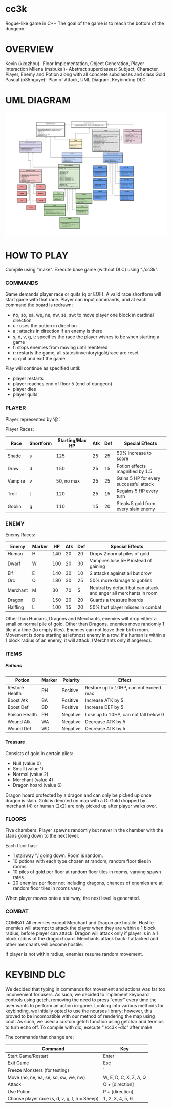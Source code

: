 # cc3k
Rogue-like game in C++
The goal of the game is to reach the bottom of the dungeon.

# OVERVIEW

Kevin (kkqzhou)- Floor Implementation, Object Generation, Player Interaction
Milena (msbukal)- Abstract superclasses: Subject, Character, Player, Enemy and Potion along with all concrete subclasses and class Gold
Pascal (p35nguye)- Plan of Attack, UML Diagram, Keybinding DLC

# UML DIAGRAM
![uml-diagram](https://github.com/msbukal/cc3k/blob/master/cc3k_UML.png?raw=true)

# HOW TO PLAY

Compile using "make". Execute base game (without DLC) using "./cc3k".

### COMMANDS

Game demands player race or quits (q or EOF). A valid race shortform will start game with that race.
Player can input commands, and at each command the board is redrawn:
- no, so, ea, we, ne, nw, se, sw: to move player one block in cardinal direction
- u <direction>: uses the potion in direction
- a <direction>: attacks in direction if an enemy is there
- s, d, v, g, t: specifies the race the player wishes to be when starting a game
- f: stops enemies from moving until reentered
- r: restarts the game, all states/inventory/gold/race are reset
- q: quit and exit the game

Play will continue as specified until:
- player restarts
- player reaches end of floor 5 (end of dungeon)
- player dies
- player quits

### PLAYER
Player represented by ‘@’.

Player Races:

| Race | Shortform | Starting/Max HP | Atk | Def | Special Effects |
| ---- | --------- | --------------- | --- | --- | --------------- |
| Shade | s | 125 | 25 | 25 | 50% increase to score |
| Drow | d | 150 | 25 | 15 | Potion effects magnified by 1.5 |
| Vampire | v | 50, no max | 25 | 25 | Gains 5 HP for every successful attack |
| Troll | t | 120 | 25 | 15 | Regains 5 HP every turn | 
| Goblin | g | 110 | 15 | 20 | Steals 5 gold from every slain enemy |

### ENEMY
Enemy Races:

| Enemy | Marker | HP | Atk | Def | Special Effects |
| ----- | ------ | -- | --- | --- | --------------- |
| Human | H | 140 | 20 | 20 | Drops 2 normal piles of gold |
| Dwarf | W | 100 | 20 | 30 | Vampires lose 5HP instead of gaining |
| Elf | E | 140 | 30 | 10 | 2 attacks against all but drow |
| Orc | O | 180 | 30 | 25 | 50% more damage to goblins |
| Merchant | M | 30 | 70 | 5 | Neutral by default but can attack and anger all merchants in room |
| Dragon | D | 150 | 20 | 20 | Guards a treasure hoards |
| Halfling | L | 100 | 15 | 20 | 50% that player misses in combat |

Other than Humans, Dragons and Merchants, enemies will drop either a small or normal pile of gold.
Other than Dragons, enemies move randomly 1 tile at a time (to empty tiles). Enemies can not leave their birth room. Movement is done starting at leftmost enemy in a row.
If a human is within a 1 block radius of an enemy, it will attack. (Merchants only if angered).

### ITEMS

##### Potions

| Potion | Marker | Polarity | Effect | 
| ------ | ------ | -------- | ------ |
| Restore Health | RH | Positive | Restore up to 10HP, can not exceed max |
| Boost Atk | BA | Positive | Increase ATK by 5 |
| Boost Def | BD | Positive | Increase DEF by 5 |
| Poison Health | PH | Negative | Lose up to 10HP, can not fall below 0 |
| Wound Atk | WA | Negative | Decrease ATK by 5 | 
| Wound Def | WD | Negative | Decrease ATK by 5 |

#### Treasure
Consists of gold in certain piles: 
- Null (value 0)
- Small (value 1)
- Normal (value 2)
- Merchant (value 4)
- Dragon hoard (value 6)

Dragon hoard protected by a dragon and can only be picked up once dragon is slain.
Gold is denoted on map with a G. 
Gold dropped by merchant (4) or human (2x2) are only picked up after player walks over.

### FLOORS
Five chambers. Player spawns randomly but never in the chamber with the stairs going down to the next level.

Each floor has:
- 1 stairway ‘\’ going down. Room is random.
- 10 potions with each type chosen at random, random floor tiles in rooms.
- 10 piles of gold per floor at random floor tiles in rooms, varying spawn rates.
- 20 enemies per floor not including dragons, chances of enemies are at random floor tiles in rooms vary.
        
When player moves onto a stairway, the next level is generated.

### COMBAT
COMBAT
All enemies except Merchant and Dragon are hostile. Hostile enemies will attempt to attack the player when they are within a 1 block radius, before player can attack. 
Dragon will attack only if player is in a 1 block radius of the dragon hoard. Merchants attack back if attacked and other merchants will become hostile.

If player is not within radius, enemies resume random movement.

# KEYBIND DLC
We decided that typing in commands for movement and actions was far too inconvenient for users. As such, we decided to implement keyboard controls using getch, removing the need to press “enter” every time the user wants to perform an action in-game. Looking into various methods for keybinding, we initially opted to use the ncurses library; however, this proved to be incompatible with our method of rendering the map using cout. As such, we used a custom getch function using getchar and termios to turn echo off. 
To compile with dlc, execute "./cc3k -dlc" after make

The commands that change are:

| Command | Key |
| ------- | --- |
| Start Game/Restart | Enter |
| Exit Game | Esc |
| Freeze Monsters (for testing) | ` |
| Move (no, ne, ea, se, so, sw, we, nw) | W, E, D, C, X, Z, A, Q |
| Attack | O + [direction] |
| Use Potion | P + [direction] |
| Choose player race (s, d, v, g, t, h = Sheep) | 1, 2, 3, 4, 5, 6 |
